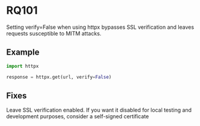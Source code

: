 # RQ101

Setting verify=False when using httpx bypasses SSL verification and leaves requests susceptible to MITM attacks.

## Example

```python
import httpx

response = httpx.get(url, verify=False)
```

## Fixes

Leave SSL verification enabled. If you want it disabled for local testing and development purposes, consider a self-signed certificate 


